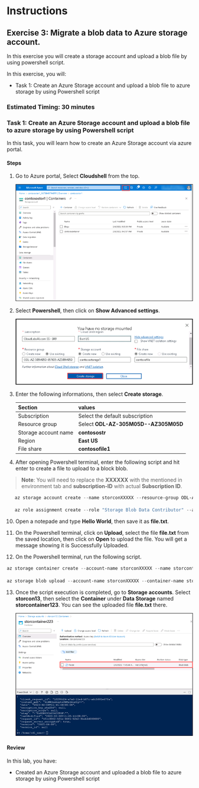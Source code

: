# Instructions

## Exercise 3: Migrate a blob data to Azure storage account.

In this exercise you will create a storage account and upload a blob file by using powershell script.

In this exercise, you will:

+ Task 1: Create an Azure Storage account and upload a blob file to azure storage by using Powershell script

### Estimated Timing: 30 minutes

### Task 1: Create an Azure Storage account and upload a blob file to azure storage by using Powershell script

In this task, you will learn how to create an Azure Storage account via azure portal.

#### Steps

1. Go to Azure portal, Select **Cloudshell** from the top.

   ![img](../media/strg4.png)

2. Select **Powershell**, then click on **Show Advanced settings**.

   ![img](../media/strg2a.png)

3. Enter the following informations, then select **Create storage**.

   | Section | values |
   | ------- | ------ |
   | Subscription | Select the default subscription |
   | Resource group | Select **ODL-AZ-305M05D-<inject key="Deployment-id"></inject>-AZ305M05D** |
   | Storage account name | **contosostr<inject key="Deployment-id"></inject>** |
   | Region | **East US** |
   | File share | **contosofile1** |

9. After opening Powershell terminal, enter the following script and hit enter to create a file to upload to a block blob.

>**Note**: You will need to replace the **XXXXXX** with the **<inject key="Deployment-id"></inject>** mentioned in environment tab and **subscription-ID** with actual **Subscription ID**.

  ```Powershell
     az storage account create --name storconXXXXX --resource-group ODL-AZ-305M05D-XXXXX-AZ305M05D --location EastUS --sku Standard_LRS --encryption-services blob
     
     az role assignment create --role "Storage Blob Data Contributor" --assignee odl_user_XXXXXX@cloudlabsai.com --scope "/subscriptions/subscription-ID/resourceGroups/ODL-AZ-305M05D-XXXXXX-AZ305M05D/providers/Microsoft.Storage/storageAccounts/storconXXXXX"
   ```
10. Open a notepade and type **Hello World**, then save it as **file.txt**.

11. On the Powershell terminal, click on **Upload**, select the file **file.txt** from the saved location, then click on **Open** to upload the file. You will get a message showing it is Successfully Uploaded.

12. On the Powershell terminal, run the following script.

  ```Powershell
  az storage container create --account-name storconXXXXX --name storcontainer123 --auth-mode login
  
  az storage blob upload --account-name storconXXXXX --container-name storcontainer123 --name file.txt --file file.txt --auth-mode login
  ```
  
13. Once the script execution is completed, go to **Storage accounts**. Select **storcon13**, then select the **Container** under **Data Storage** named **storcontainer123**. You can see the uploaded file **file.txt** there.
  
    ![img](../media/strg6.png)
   
#### Review

In this lab, you have:

- Created an Azure Storage account and uploaded a blob file to azure storage by using Powershell script
